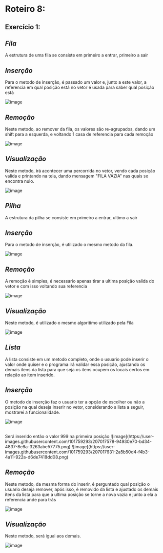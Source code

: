 # Roteiro 8:
## Exercício 1:

*Fila*
--
A estrutura de uma fila se consiste em primeiro a entrar, primeiro a sair

*Inserção*
--
Para o metodo de inserção, é passado um valor e, junto a este valor, a referencia em qual posição está no vetor é usada para saber qual posição está

![image](https://user-images.githubusercontent.com/101759293/207015273-9b356055-128a-48b0-a53b-acdc088d95e3.png)


*Remoção*
--
Neste metodo, ao remover da fila, os valores são re-agrupados, dando um shift para a esquerda, e voltando 1 casa de referencia para cada remoção

![image](https://user-images.githubusercontent.com/101759293/207015534-da8a3dab-83d5-4600-8729-d79ff18b67c8.png)

*Visualização*
--
Neste metodo, irá acontecer uma percorrida no vetor, vendo cada posição valida e printando na tela, dando mensagem "FILA VAZIA" nas quais se encontra nulo.

![image](https://user-images.githubusercontent.com/101759293/207015882-3328c857-5999-4e2e-8bd0-efbdb1307893.png)


*Pilha*
--
A estrutura da pilha se consiste em primeiro a entrar, ultimo a sair

*Inserção*
--
Para o metodo de inserção, é utilizado o mesmo metodo da fila.

![image](https://user-images.githubusercontent.com/101759293/207016188-5c8bdf43-a0a2-4e59-b7ee-db4652d51e10.png)


*Remoção*
--
A remoção é simples, é necessario apenas tirar a ultima posição valida do vetor e com isso voltando sua referencia

![image](https://user-images.githubusercontent.com/101759293/207016343-fde57be4-24aa-4b9a-b3d9-23cf18e7c4f7.png)


*Visualização*
--
Neste metodo, é utilizado o mesmo algoritimo utilizado pela Fila

![image](https://user-images.githubusercontent.com/101759293/207016541-0bc84b63-a6eb-4ffe-8285-0b8af46cbf27.png)


*Lista*
--
A lista consiste em um metodo completo, onde o usuario pode inserir o valor onde quiser e o programa irá validar essa posição, ajustando os demais itens da lista para que seja os itens ocupem os locais certos em relação ao item inserido.

*Inserção*
--
O metodo de inserção faz o usuario ter a opção de escolher ou não a posição na qual deseja inserir no vetor, considerando a lista a seguir, mostrarei a funcionalidade.

![image](https://user-images.githubusercontent.com/101759293/207017248-4ee1eb06-b794-45a1-8281-69beff2a75fb.png)

</br> 
Será inserido então o valor 999 na primeira posição
![image](https://user-images.githubusercontent.com/101759293/207017578-94930e70-bd34-4837-8e8a-3263abe57775.png)
![image](https://user-images.githubusercontent.com/101759293/207017631-2a5b50d4-f4b3-4a11-922a-d6de7418dd08.png)

*Remoção*
--
Neste metodo, da mesma forma do inserir, é perguntado qual posição o usuario deseja remover, após isso, é removido da lista e ajustado os demais itens da lista para que a ultima posição se torne a nova vazia e junto a ela a referencia ande para trás

![image](https://user-images.githubusercontent.com/101759293/207018031-e1bda774-f04a-416e-92df-4595e71d2e07.png)


*Visualização*
--
Neste metodo, será igual aos demais.

![image](https://user-images.githubusercontent.com/101759293/207018144-2772731d-fe7c-4f20-a067-e2c3256b181b.png)

